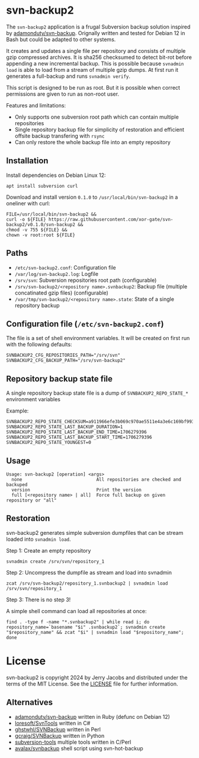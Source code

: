 # svn-backup2

The `svn-backup2` application is a frugal Subversion backup solution inspired by [adamonduty/svn-backup](https://github.com/adamonduty/svn-backup).
Orignally written and tested for Debian 12 in Bash but could be adapted to other systems.

It creates and updates a single file per repository and consists of multiple gzip compressed archives. It is sha256 checksumed to
detect bit-rot before appending a new incremental backup. This is possible because `svnadmin load` is able to load from a stream of multiple gzip dumps. 
At first run it generates a full-backup and runs `svnadmin verify`.

This script is designed to be run as root. But it is possible when correct permissions are given to run as non-root user.

Features and limitations:

 * Only supports one subversion root path which can contain multiple repositories
 * Single repository backup file for simplicity of restoration and efficient offsite backup transfering with `rsync`
 * Can only restore the whole backup file into an empty repository

## Installation

Install dependencies on Debian Linux 12:

`apt install subversion curl`

Download and install version `0.1.0` to `/usr/local/bin/svn-backup2` in a oneliner with curl:

```
FILE=/usr/local/bin/svn-backup2 &&
curl -o ${FILE} https://raw.githubusercontent.com/xor-gate/svn-backup2/v0.1.0/svn-backup2 &&
chmod -v 755 ${FILE} &&
chown -v root:root ${FILE}
```

## Paths

* `/etc/svn-backup2.conf`: Configuration file
* `/var/log/svn-backup2.log`: Logfile
* `/srv/svn`: Subversion repositories root path (configurable)
* `/srv/svn-backup2/<repository name>.svnbackup2`: Backup file (multiple concatinated gzip files) (configurable)
* `/var/tmp/svn-backup2/<repository name>.state`: State of a single repository backup

## Configuration file (`/etc/svn-backup2.conf`)

The file is a set of shell environment variables. It will be created on first run
with the following defaults:

```
SVNBACKUP2_CFG_REPOSITORIES_PATH="/srv/svn"
SVNBACKUP2_CFG_BACKUP_PATH="/srv/svn-backup2"
```

## Repository backup state file

A single repository backup state file is a dump of `SVNBACKUP2_REPO_STATE_*` environment variables

Example:

```
SVNBACKUP2_REPO_STATE_CHECKSUM=a911966efe3b069c970ae5511e4a3e6c169bf993e9a3443d841d5d9002447388
SVNBACKUP2_REPO_STATE_LAST_BACKUP_DURATION=1
SVNBACKUP2_REPO_STATE_LAST_BACKUP_END_TIME=1706279396
SVNBACKUP2_REPO_STATE_LAST_BACKUP_START_TIME=1706279396
SVNBACKUP2_REPO_STATE_YOUNGEST=0
```

## Usage

```
Usage: svn-backup2 [operation] <args>
  none                            All repositories are checked and backuped
  version                         Print the version
  full [<repository name> | all]  Force full backup on given repository or "all"
```

## Restoration

svn-backup2 generates simple subversion dumpfiles that can be stream loaded into
`svnadmin load`.

Step 1: Create an empty repository

```
svnadmin create /srv/svn/repository_1
```

Step 2: Uncompress the dumpfile as stream and load into svnadmin

```
zcat /srv/svn-backup2/repository_1.svnbackup2 | svnadmin load /srv/svn/repository_1
```

Step 3: There is no step 3!

A simple shell command can load all repositories at once:

```
find . -type f -name "*.svnbackup2" | while read i; do repository_name=`basename "$i" .svnbackup2`; svnadmin create "$repository_name" && zcat "$i" | svnadmin load "$repository_name"; done
```

# License

svn-backup2 is copyright 2024 by Jerry Jacobs and distributed under the terms of the MIT License. See the [LICENSE](LICENSE) file for further information.

## Alternatives

* [adamonduty/svn-backup](https://github.com/adamonduty/svn-backup) written in Ruby (defunc on Debian 12)
* [loresoft/SvnTools](https://github.com/loresoft/SvnTools) written in C#
* [ghstwhl/SVNBackup](https://github.com/ghstwhl/SVNBackup) written in Perl
* [gcraig/SVNBackup](https://github.com/gcraig/SVNBackup) written in Python
* [subversion-tools](https://packages.debian.org/sid/subversion-tools) multiple tools written in C/Perl
* [avalax/svnbackup](https://github.com/avalax/svnbackup) shell script using svn-hot-backup
